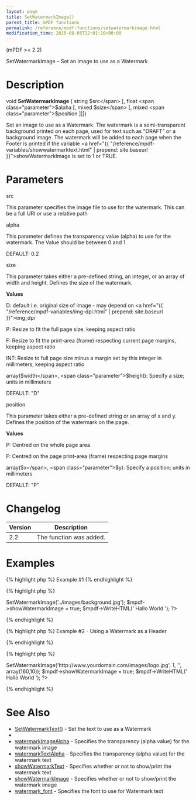 ```yaml
---
layout: page
title: SetWatermarkImage()
parent_title: mPDF functions
permalink: /reference/mpdf-functions/setwatermarkimage.html
modification_time: 2015-08-05T12:01:10+00:00
---
```


(mPDF &gt;= 2.2)

SetWatermarkImage – Set an image to use as a Watermark

# Description

void <b>SetWatermarkImage</b> ( string <span class="parameter">$src</span> [, float <span class="parameter">$alpha</span> [, mixed <span class="parameter">$size</span> [, mixed <span class="parameter">$position</span> ]]])

Set an image to use as a Watermark. The watermark is a semi-transparent background printed on each page, used for text such as "DRAFT" or a background image. The watermark will be added to each page when the Footer is printed if the variable <a href="{{ "/reference/mpdf-variables/showwatermarktext.html" | prepend: site.baseurl }}">showWatermarkImage</a> is set to 1 or <span class="smallblock">TRUE</span>.&nbsp;

# Parameters

<span class="parameter">src</span>

This parameter specifies the image file to use for the watermark. This can be a full URI or use a relative path<span class="smallblock">

</span>

<span class="parameter">alpha</span>

This parameter defines the transparency value (alpha) to use for the watermark. The Value should be between 0 and 1.

<span class="smallblock">DEFAULT</span>: 0.2

<span class="parameter">size</span>

This parameter takes either a pre-defined string, an integer, or an array of width and height. Defines the size of the watermark.

<b>Values</b>

D: default i.e. original size of image - may depend on <a href="{{ "/reference/mpdf-variables/img-dpi.html" | prepend: site.baseurl }}">img_dpi</a>

P: Resize to fit the full page size, keeping aspect ratio

F: Resize to fit the print-area (frame) respecting current page margins, keeping aspect ratio

<span class="smallblock">INT</span>: Resize to full page size minus a margin set by this integer in millimeters, keeping aspect ratio

array(<span class="parameter">$width</span>, <span class="parameter">$height</span>): Specify a size; units in millimeters

<span class="smallblock">DEFAULT</span>: "D"

<span class="parameter">position</span>

This parameter takes either a pre-defined string or an array of <span class="parameter">x</span> and <span class="parameter">y</span>. Defines the position of the watermark on the page.

<b>Values</b>

P: Centred on the whole page area

F: Centred on the page print-area (frame) respecting page margins

array(<span class="parameter">$x</span>, <span class="parameter">$y</span>): Specify a position; units in millimeters

<span class="smallblock">DEFAULT</span>: "P"

# Changelog

<table class="table"> <thead>
<tr> <th>Version</th><th>Description</th> </tr>
</thead> <tbody>
<tr>
<td>2.2</td>
<td>The function was added.</td>
</tr>
</tbody> </table>

# Examples

{% highlight php %}
Example #1
{% endhighlight %}

{% highlight php %}
<?php

$mpdf = new mPDF();

$mpdf->SetWatermarkImage('../images/background.jpg');

$mpdf->showWatermarkImage = true;

$mpdf->WriteHTML('
Hallo World
');

?>
{% endhighlight %}

{% highlight php %}
Example #2 - Using a Watermark as a Header

{% endhighlight %}

{% highlight php %}
<?php

$mpdf = new mPDF('','A4','','',20,20,50,10);

// Setting transparency to 1, and exact positioning, you can use a Watermark Image as a 'Header'

// Note that the page top-margin is set to accomodate the image

$mpdf->SetWatermarkImage('http://www.yourdomain.com/images/logo.jpg', 1, '', array(160,10));

$mpdf->showWatermarkImage = true;

$mpdf->WriteHTML('
Hallo World
');

?>
{% endhighlight %}

# See Also

<ul>
<li class="manual_boxlist"><a href="{{ "/reference/mpdf-functions/setwatermarktext.html" | prepend: site.baseurl }}">SetWatermarkText()</a> - Set the text to use as a Watermark</li>
<li class="manual_boxlist"><a href="{{ "/reference/mpdf-functions/setwatermarktext.html" | prepend: site.baseurl }}"></a></li>
<li class="manual_boxlist"><a href="{{ "/reference/mpdf-variables/watermarkimagealpha.html" | prepend: site.baseurl }}">watermarkImageAlpha</a> - Specifies the transparency (alpha value) for the watermark image</li>
<li class="manual_boxlist"><a href="{{ "/reference/mpdf-variables/watermarktextalpha.html" | prepend: site.baseurl }}">watermarkTextAlpha</a> - Specifies the transparency (alpha value) for the watermark text</li>
<li class="manual_boxlist"><a href="{{ "/reference/mpdf-variables/showwatermarktext.html" | prepend: site.baseurl }}">showWatermarkText</a> - Specifies whether or not to show/print the watermark text

</li>
<li class="manual_boxlist"><a href="{{ "/reference/mpdf-variables/showwatermarktext.html" | prepend: site.baseurl }}">showWatermarkImage</a> - Specifies whether or not to show/print the watermark image</li>
<li class="manual_boxlist"><a href="{{ "/reference/mpdf-variables/watermark-font.html" | prepend: site.baseurl }}">watermark_font</a> - Specifies the font to use for Watermark text</li>
</ul>
